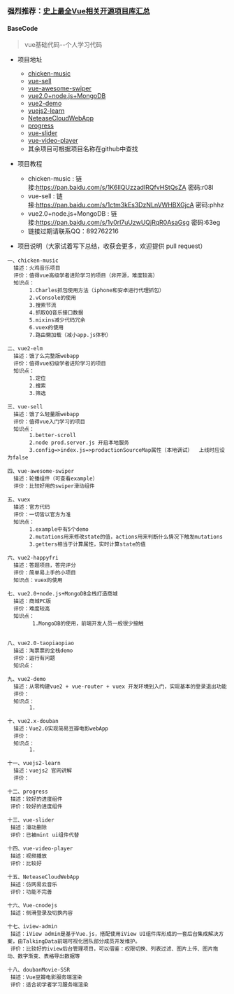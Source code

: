 ### 强烈推荐：[史上最全Vue相关开源项目库汇总](https://github.com/opendigg/awesome-github-vue)
  

  #### BaseCode
  > vue基础代码--个人学习代码

* 项目地址
  * [chicken-music](https://github.com/qiilee/vue/tree/master/chicken-music)
  * [vue-sell](https://github.com/ustbhuangyi/vue-sell)
  * [vue-awesome-swiper](https://github.com/surmon-china/vue-awesome-swiper)
  * [vue2.0+node.js+MongoDB](https://github.com/qiilee/vue/tree/master/vue2.0%2Bnode.js%2BMongoDB%E5%85%A8%E6%A0%88%E6%89%93%E9%80%A0%E5%95%86%E5%9F%8E)
  * [vue2-demo](https://github.com/lzxb/vue2-demo)
  * [vuejs2-learn](https://github.com/bhnddowinf/vuejs2-learn)
  * [NeteaseCloudWebApp](https://github.com/javaSwing/NeteaseCloudWebApp)
  * [progress](https://github.com/vue-multiple/progress)
  * [vue-slider](https://github.com/Chris-wei/vue-slider)
  * [vue-video-player](https://github.com/surmon-china/vue-video-player)
  * 其余项目可根据项目名称在github中查找

* 项目教程
  * chicken-music : 链接:https://pan.baidu.com/s/1K6llQUzzadIRQfvHStQsZA  密码:r08l
  * vue-sell : 链接:https://pan.baidu.com/s/1ctm3kEs3DzNLnVWHBXGjcA  密码:phhz
  * vue2.0+node.js+MongoDB : 链接:https://pan.baidu.com/s/1y0rl7uUzwUQjRqR0AsaGsg  密码:63eg
  * 链接过期请联系QQ：892762216

* 项目说明（大家试着写下总结，收获会更多，欢迎提供 pull request）
```
一、chicken-music
  描述：火鸡音乐项目
  评价：值得vue高级学者进阶学习的项目（非开源，难度较高）
  知识点：
       1.Charles抓包使用方法（iphone和安卓进行代理抓包）
       2.vConsole的使用
       3.搜索节流
       4.抓取QQ音乐接口数据
       5.mixins减少代码冗余
       6.vuex的使用
       7.路由懒加载（减小app.js体积）

二、vue2-elm
  描述：饿了么完整版webapp
  评价：值得vue初级学者进阶学习的项目
  知识点：
       1.定位
       2.搜索
       3.筛选

三、vue-sell
  描述：饿了么轻量版webapp
  评价：值得vue入门学习的项目
  知识点：
       1.better-scroll
       2.node prod.server.js 开启本地服务
       3.config=>index.js=>productionSourceMap属性（本地调试）  上线时应设为false

四、vue-awesome-swiper
  描述：轮播组件（可查看example）
  评价：比较好用的swiper滑动组件

五、vuex
  描述：官方代码
  评价：一切皆以官方为准
  知识点：
       1.example中有5个demo
       2.mutations用来修改state的值，actions用来判断什么情况下触发mutations
       3.getters相当于计算属性，实时计算state的值

六、vue2-happyfri
  描述：答题项目，答完评分
  评价：简单易上手的小项目
  知识点：vuex的使用

七、vue2.0+node.js+MongoDB全栈打造商城
  描述：商城PC版
  评价：难度较高
  知识点：
        1.MongoDB的使用，前端开发人员一般很少接触
       

八、vue2.0-taopiaopiao
  描述：淘票票的全栈demo
  评价：运行有问题
  知识点：

九、vue2-demo
  描述：从零构建vue2 + vue-router + vuex 开发环境到入门，实现基本的登录退出功能
  评价：
  知识点：
       1.

十、vue2.x-douban
  描述：Vue2.0实现简易豆瓣电影webApp
  评价：
  知识点：
       1.

十一、vuejs2-learn
  描述：vuejs2 官网讲解
  评价：

十二、progress
 描述：较好的进度组件
 评价：较好的进度组件

十三、vue-slider
 描述：滑动删除
 评价：已被mint ui组件代替

十四、vue-video-player
 描述：视频播放
 评价：比较好

十五、NeteaseCloudWebApp
 描述：仿网易云音乐
 评价：功能不完善

十六、Vue-cnodejs
 描述：侧滑登录及切换内容

十七、iview-admin
 描述：iView admin是基于Vue.js，搭配使用iView UI组件库形成的一套后台集成解决方案，由TalkingData前端可视化团队部分成员开发维护。
 评价：比较好的iview后台管理项目，可以借鉴：权限切换、列表过滤、图片上传、图片拖动、数字渐变、表格导出数据等

十八、doubanMovie-SSR
 描述：Vue豆瓣电影服务端渲染 
 评价：适合初学者学习服务端渲染


```
